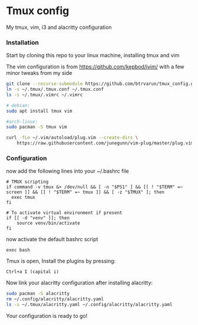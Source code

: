# Tmux config
My tmux, vim, i3 and alacritty configuration

### Installation

Start by cloning this repo to your linux machine, installing tmux and vim

The vim configuration is from https://github.com/kepbod/ivim/ with a few minor
tweaks from my side

```bash
git clone --recurse-submodule https://github.com/btrvarun/tmux_config.git ~/.tmux/
ln -s ~/.tmux/.tmux.conf ~/.tmux.conf
ls -s ~/.tmux/.vimrc ~/.vimrc

# debian:
sudo apt install tmux vim

#arch-linux:
sudo pacman -S tmux vim

curl -fLo ~/.vim/autoload/plug.vim --create-dirs \
    https://raw.githubusercontent.com/junegunn/vim-plug/master/plug.vim
```

### Configuration


now add the following lines into your ~/.bashrc file
```
# TMUX scripting
if command -v tmux &> /dev/null && [ -n "$PS1" ] && [[ ! "$TERM" =~ screen ]] && [[ ! "$TERM" =~ tmux ]] && [ -z "$TMUX" ]; then
  exec tmux
fi

# To activate virtual environment if present
if [[ -d "venv" ]]; then
	source venv/bin/activate
fi
```

now activate the default bashrc script
```
exec bash
```

Tmux is open, Install the plugins by pressing: 
```
Ctrl+a I (capital i)
```

Now link your alacritty configuration after installing alacritty:
```bash
sudo pacman -S alacritty
rm ~/.config/alacritty/alacritty.yaml	
ls -s ~/.tmux/alacritty.yaml ~/.config/alacritty/alacritty.yaml
```

Your configuration is ready to go!
